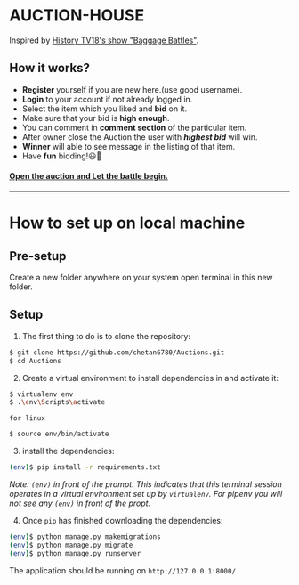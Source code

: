 # AUCTION-HOUSE

Inspired by [History TV18's show "Baggage Battles"](https://www.historyindia.com/show/baggage-battles).

## How it works?

-   **Register** yourself if you are new here.(use good username).
-   **Login** to your account if not already logged in.
-   Select the item which you liked and **bid** on it.
-   Make sure that your bid is **high enough**.
-   You can comment in **comment section** of the particular item.
-   After owner close the Auction the user with **_highest bid_** will win.
-   **Winner** will able to see message in the listing of that item.
-   Have **fun** bidding!😃🤟

#### <a href="https://auction2.up.railway.app/">Open the auction and Let the battle begin.</a>

---


# How to set up on local machine

## Pre-setup

Create a new folder anywhere on your system
open terminal in this new folder.

## Setup

1. The first thing to do is to clone the repository:

```sh
$ git clone https://github.com/chetan6780/Auctions.git
$ cd Auctions
```

2. Create a virtual environment to install dependencies in and activate it:

```sh
$ virtualenv env
$ .\env\Scripts\activate
```

    for linux

```sh
$ source env/bin/activate
```

3. install the dependencies:

```sh
(env)$ pip install -r requirements.txt
```

_Note: `(env)` in front of the prompt. This indicates that this terminal
session operates in a virtual environment set up by `virtualenv`.
For pipenv you will not see any `(env)` in front of the propt._

4. Once `pip` has finished downloading the dependencies:

```sh
(env)$ python manage.py makemigrations
(env)$ python manage.py migrate
(env)$ python manage.py runserver
```

The application should be running on `http://127.0.0.1:8000/`
